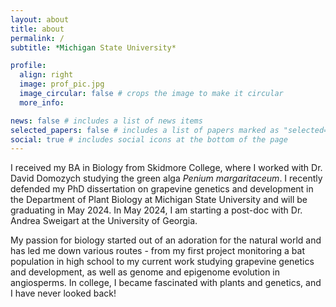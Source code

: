```yaml
---
layout: about
title: about
permalink: /
subtitle: *Michigan State University*

profile:
  align: right
  image: prof_pic.jpg
  image_circular: false # crops the image to make it circular
  more_info: 

news: false # includes a list of news items
selected_papers: false # includes a list of papers marked as "selected={true}"
social: true # includes social icons at the bottom of the page
---
```


I received my BA in Biology from Skidmore College, where I worked with Dr. David Domozych studying the green alga *Penium margaritaceum*. I recently defended my PhD dissertation on grapevine genetics and development in the Department of Plant Biology at Michigan State University and will be graduating in May 2024. In May 2024, I am starting a post-doc with Dr. Andrea Sweigart at the University of Georgia.

My passion for biology started out of an adoration for the natural world and has led me down various routes - from my first project monitoring a bat population in high school to my current work studying grapevine genetics and development, as well as genome and epigenome evolution in angiosperms.  In college, I became fascinated with plants and genetics, and I have never looked back! 
